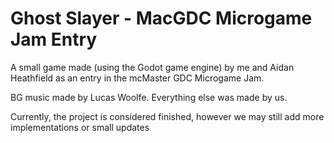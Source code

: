 # Ghost Slayer - MacGDC Microgame Jam Entry

A small game made (using the Godot game engine) by me and Aidan Heathfield as an entry in the mcMaster GDC Microgame Jam.

BG music made by Lucas Woolfe. Everything else was made by us.

Currently, the project is considered finished, however we may still add more implementations or small updates
